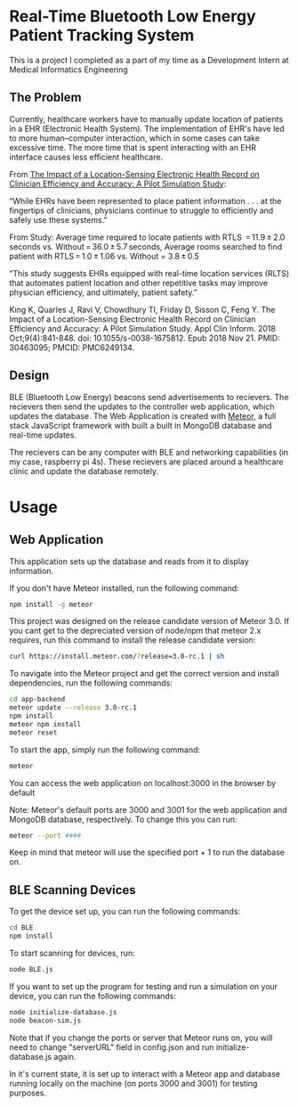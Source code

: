 # Real-Time Bluetooth Low Energy Patient Tracking System

This is a project I completed as a part of my time as a Development Intern at Medical Informatics Engineering

## The Problem

Currently, healthcare workers have to manually update location of patients in a EHR (Electronic Health System). The implementation of EHR's have led to more human–computer interaction, which in some cases can take excessive time. The more time that is spent interacting with an EHR interface causes less efficient healthcare.

From [The Impact of a Location-Sensing Electronic Health Record on Clinician Efficiency and Accuracy: A Pilot Simulation Study](https://www.ncbi.nlm.nih.gov/pmc/articles/PMC6249134/#:~:text=Conclusion%20This%20pilot%20demonstrated%20in,clicks%20required%20to%20access%20information.):

“While EHRs have been represented to place patient information . . . at the fingertips of clinicians, physicians continue to struggle to efficiently and safely use these systems.”

From Study:
Average time required to locate patients with RTLS  = 11.9 ± 2.0 seconds vs. Without = 36.0 ± 5.7 seconds, 
Average rooms searched to find patient with RTLS = 1.0 ± 1.06 vs. Without = 3.8 ± 0.5

“This study suggests EHRs equipped with real-time location services (RLTS) that automates patient location and other repetitive tasks may improve physician efficiency, and ultimately, patient safety.”

King K, Quarles J, Ravi V, Chowdhury TI, Friday D, Sisson C, Feng Y. The Impact of a Location-Sensing Electronic Health Record on Clinician Efficiency and Accuracy: A Pilot Simulation Study. Appl Clin Inform. 2018 Oct;9(4):841-848. doi: 10.1055/s-0038-1675812. Epub 2018 Nov 21. PMID: 30463095; PMCID: PMC6249134.

## Design

BLE (Bluetooth Low Energy) beacons send advertisements to recievers. The recievers then send the updates to the controller web application, which updates the database. The Web Application is created with [Meteor](https://www.meteor.com), a full stack JavaScript framework with built a built in MongoDB database and real-time updates.

The recievers can be any computer with BLE and networking capabilities (in my case, raspberry pi 4s). These recievers are placed around a healthcare clinic and update the database remotely. 


# Usage

## Web Application

This application sets up the database and reads from it to display information.

If you don't have Meteor installed, run the following command:

```bash
npm install -g meteor
```

This project was designed on the release candidate version of Meteor 3.0.
If you cant get to the depreciated version of node/npm that meteor 2.x requires, run this command to install the release candidate version: 

```bash
curl https://install.meteor.com/?release=3.0-rc.1 | sh
```

 To navigate into the Meteor project and get the correct version and install dependencies, run the following commands: 

```bash
cd app-backend
meteor update --release 3.0-rc.1
npm install
meteor npm install
meteor reset
```

To start the app, simply run the following command: 
```bash
meteor
```
You can access the web application on localhost:3000 in the browser by default

Note:
Meteor's default ports are 3000 and 3001 for the web application and MongoDB database, respectively. To change this you can run:
```bash
meteor --port ####
```
Keep in mind that meteor will use the specified port + 1 to run the database on.

## BLE Scanning Devices

To get the device set up, you can run the following commands:

```bash
cd BLE
npm install
```

To start scanning for devices, run:

```bash
node BLE.js
```

If you want to set up the program for testing and run a simulation on your device, you can run the following commands:
```bash
node initialize-database.js
node beacon-sim.js
```
Note that if you change the ports or server that Meteor runs on, you will need to change "serverURL" field in config.json and run initialize-database.js again.

In it's current state, it is set up to interact with a Meteor app and database running locally on the machine (on ports 3000 and 3001) for testing purposes.
